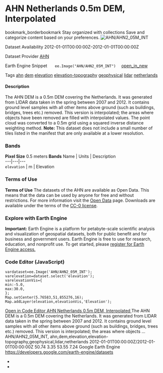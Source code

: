  
#  AHN Netherlands 0.5m DEM, Interpolated 
bookmark_borderbookmark Stay organized with collections  Save and categorize content based on your preferences. 
![AHN/AHN2_05M_INT](https://developers.google.com/earth-engine/datasets/images/AHN/AHN_AHN2_05M_INT_sample.png) 

Dataset Availability
    2012-01-01T00:00:00Z–2012-01-01T00:00:00Z 

Dataset Provider
     [ AHN ](https://www.ahn.nl) 

Earth Engine Snippet
     `    ee.Image("AHN/AHN2_05M_INT")   ` [ open_in_new ](https://code.earthengine.google.com/?scriptPath=Examples:Datasets/AHN/AHN_AHN2_05M_INT) 

Tags
     [ahn](https://developers.google.com/earth-engine/datasets/tags/ahn) [dem](https://developers.google.com/earth-engine/datasets/tags/dem) [elevation](https://developers.google.com/earth-engine/datasets/tags/elevation) [elevation-topography](https://developers.google.com/earth-engine/datasets/tags/elevation-topography) [geophysical](https://developers.google.com/earth-engine/datasets/tags/geophysical) [lidar](https://developers.google.com/earth-engine/datasets/tags/lidar) [netherlands](https://developers.google.com/earth-engine/datasets/tags/netherlands)
#### Description
The AHN DEM is a 0.5m DEM covering the Netherlands. It was generated from LIDAR data taken in the spring between 2007 and 2012.
It contains ground level samples with all other items above ground (such as buildings, bridges, trees etc.) removed. This version is interpolated; the areas where objects have been removed are filled with interpolated values. The point cloud was converted to a 0.5m grid using a squared inverse distance weighting method.
**Note:** This dataset does not include a small number of tiles listed in the manifest that are only available at a lower resolution.
### Bands
**Pixel Size** 0.5 meters 
**Bands**
Name | Units | Description  
---|---|---  
`elevation` | m | Elevation  
### Terms of Use
**Terms of Use**
The datasets of the AHN are available as Open Data. This means that the data can be used by anyone for free and without restrictions. For more information visit the [Open Data](https://www.ahn.nl/open-data/) page. Downloads are available under the terms of the [CC-0 license](https://data.overheid.nl/licenties-voor-hergebruik).
### Explore with Earth Engine
**Important:** Earth Engine is a platform for petabyte-scale scientific analysis and visualization of geospatial datasets, both for public benefit and for business and government users. Earth Engine is free to use for research, education, and nonprofit use. To get started, please [register for Earth Engine access.](https://console.cloud.google.com/earth-engine)
### Code Editor (JavaScript)
```
vardataset=ee.Image('AHN/AHN2_05M_INT');
varelevation=dataset.select('elevation');
varelevationVis={
min:-5.0,
max:30.0,
};
Map.setCenter(5.76583,51.855276,16);
Map.addLayer(elevation,elevationVis,'Elevation');
```
[ Open in Code Editor ](https://code.earthengine.google.com/?scriptPath=Examples:Datasets/AHN/AHN_AHN2_05M_INT)
[ AHN Netherlands 0.5m DEM, Interpolated ](https://developers.google.com/earth-engine/datasets/catalog/AHN_AHN2_05M_INT)
The AHN DEM is a 0.5m DEM covering the Netherlands. It was generated from LIDAR data taken in the spring between 2007 and 2012. It contains ground level samples with all other items above ground (such as buildings, bridges, trees etc.) removed. This version is interpolated; the areas where objects …
AHN/AHN2_05M_INT, ahn,dem,elevation,elevation-topography,geophysical,lidar,netherlands 
2012-01-01T00:00:00Z/2012-01-01T00:00:00Z
50.74 3.35 53.55 7.24 
Google Earth Engine
https://developers.google.com/earth-engine/datasets
  * [ ](https://doi.org/https://www.ahn.nl)
  * [ ](https://doi.org/https://developers.google.com/earth-engine/datasets/catalog/AHN_AHN2_05M_INT)


